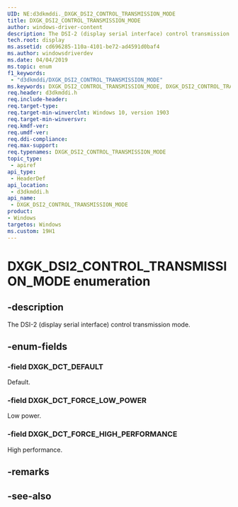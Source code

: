 ```yaml
---
UID: NE:d3dkmddi._DXGK_DSI2_CONTROL_TRANSMISSION_MODE
title: DXGK_DSI2_CONTROL_TRANSMISSION_MODE
author: windows-driver-content
description: The DSI-2 (display serial interface) control transmission mode.
tech.root: display
ms.assetid: cd696285-110a-4101-be72-ad4591d0baf4
ms.author: windowsdriverdev
ms.date: 04/04/2019
ms.topic: enum
f1_keywords:
 - "d3dkmddi/DXGK_DSI2_CONTROL_TRANSMISSION_MODE"
ms.keywords: DXGK_DSI2_CONTROL_TRANSMISSION_MODE, DXGK_DSI2_CONTROL_TRANSMISSION_MODE, 
req.header: d3dkmddi.h
req.include-header:
req.target-type:
req.target-min-winverclnt: Windows 10, version 1903
req.target-min-winversvr:
req.kmdf-ver:
req.umdf-ver:
req.ddi-compliance:
req.max-support:
req.typenames: DXGK_DSI2_CONTROL_TRANSMISSION_MODE
topic_type: 
 - apiref
api_type: 
 - HeaderDef
api_location: 
 - d3dkmddi.h
api_name: 
 - DXGK_DSI2_CONTROL_TRANSMISSION_MODE
product:
- Windows
targetos: Windows
ms.custom: 19H1
---
```


# DXGK_DSI2_CONTROL_TRANSMISSION_MODE enumeration

## -description

The DSI-2 (display serial interface) control transmission mode.

## -enum-fields

### -field DXGK_DCT_DEFAULT

Default.

### -field DXGK_DCT_FORCE_LOW_POWER

Low power.

### -field DXGK_DCT_FORCE_HIGH_PERFORMANCE

High performance.

## -remarks

## -see-also
